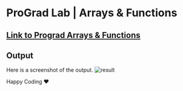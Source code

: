 # ProGrad Lab | Arrays & Functions

## [Link to Prograd Arrays & Functions](https://github.com/prograd-org/lab-javascript-functions-and-arrays)

## Output

Here is a screenshot of the output.
![result](https://user-images.githubusercontent.com/81064540/158023483-6f0138c4-ded6-485f-8d8a-5a309cbe2956.png)

Happy Coding ❤️
